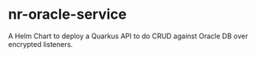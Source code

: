 # nr-oracle-service
A Helm Chart to deploy a Quarkus API to do CRUD against Oracle DB over encrypted listeners.
